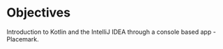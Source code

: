 # Objectives

Introduction to Kotlin and the IntelliJ IDEA through a console based app - Placemark.
